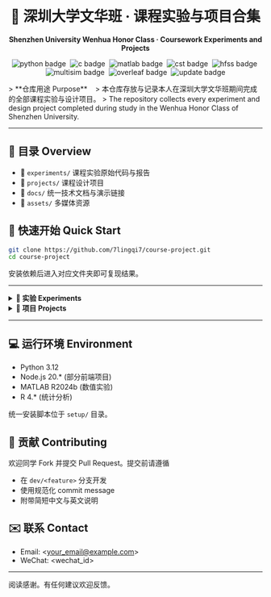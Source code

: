 <h1 align="center">📘 深圳大学文华班 · 课程实验与项目合集</h1>
<p align="center"><b>Shenzhen University Wenhua Honor Class · Coursework Experiments and Projects</b></p>

<p align="center">
  <img src="https://img.shields.io/badge/Python-3.12-blue.svg" alt="python badge"> 
  <img src="https://img.shields.io/badge/C-17-00599C.svg?logo=c&logoColor=white" alt="c badge"> 
  <img src="https://img.shields.io/badge/MATLAB-R2024b-0076A8.svg?logo=mathworks&logoColor=white" alt="matlab badge"> 
  <img src="https://img.shields.io/badge/CST_Studio-EM_Simulation-ffb400.svg" alt="cst badge"> 
  <img src="https://img.shields.io/badge/HFSS-High Freq Solver-6E4AFF.svg" alt="hfss badge"> 
  <img src="https://img.shields.io/badge/Multisim-Circuit_Design-003B6F.svg" alt="multisim badge"> 
  <img src="https://img.shields.io/badge/Overleaf-LaTeX-47A141.svg?logo=overleaf&logoColor=white" alt="overleaf badge"> 
  <img src="https://img.shields.io/badge/Last update-2025·06·17-brightgreen.svg" alt="update badge">
</p>
> **仓库用途 Purpose**   
> 本仓库存放与记录本人在深圳大学文华班期间完成的全部课程实验与设计项目。
> The repository collects every experiment and design project completed during study in the Wenhua Honor Class of Shenzhen University.

---

## 📂 目录 Overview

* 📁 <code>experiments/</code> 课程实验原始代码与报告 
* 📁 <code>projects/</code> 课程设计项目 
* 📁 <code>docs/</code> 统一技术文档与演示链接 
* 📁 <code>assets/</code> 多媒体资源

## 🚀 快速开始 Quick Start

```bash
git clone https://github.com/7lingqi7/course-project.git
cd course-project
```

安装依赖后进入对应文件夹即可复现结果。

---

<details>
<summary><strong>🧪 实验 Experiments</strong></summary>

<table>
<thead><tr><th>学期 Semester</th><th>课程 Course</th><th>实验名称 Experiment</th><th>路径 Folder</th></tr></thead>
<tbody>
<!-- Computer Networks (4 labs) -->
<tr><td rowspan="4">2024 秋 Fall</td><td rowspan="4">计算机网络<br>Computer Networks</td><td>Application Layer Assignment</td><td><code>experiments/CSN_Lab1_Application</code></td></tr>
<tr><td>Transport Layer Assignment</td><td><code>experiments/CSN_Lab2_Transport</code></td></tr>
<tr><td>Network Layer Assignment</td><td><code>experiments/CSN_Lab3_Network</code></td></tr>
<tr><td>Data Link Layer Assignment</td><td><code>experiments/CSN_Lab4_DataLink</code></td></tr>
<!-- Probability & Statistics (4 labs) -->
<tr><td rowspan="4">2024 秋 Fall</td><td rowspan="4">概率论与数理统计<br>Probability & Statistics</td><td>Axiom of Probability in Python</td><td><code>experiments/Stats_Lab1_Axiom</code></td></tr>
<tr><td>Conditional Probability & Bayes Rule</td><td><code>experiments/Stats_Lab2_Bayes</code></td></tr>
<tr><td>Naive Bayes for Text Classification</td><td><code>experiments/Stats_Lab3_NaiveBayes</code></td></tr>
<tr><td>Central Limit Theorem & Data Visualization in Python</td><td><code>experiments/Stats_Lab4_CLT</code></td></tr>
<!-- Intro to Robotics (3 labs) -->
<tr><td rowspan="3">2024 秋 Fall</td><td rowspan="3">机器人导论<br>Intro to Robotics</td><td>Binocular Stereo Vision & Disparity Map Algorithms in Python</td><td><code>experiments/Robotics_Lab1_StereoVision</code></td></tr>
<tr><td>Image Segmentation & Ellipse Fitting Using Otsu Thresholding & Moment Analysis</td><td><code>experiments/Robotics_Lab2_ImageSeg</code></td></tr>
<tr><td>Perceptron‑Based Classification & MNIST Digit Recognition in Python</td><td><code>experiments/Robotics_Lab3_MNIST</code></td></tr>
</tbody>
</table>

<blockquote>每个实验文件夹包含：`README.md`（实验目标与步骤）、`src/`（源码）、`report/`（PDF 报告）、`data/`（原始与处理后数据）。</blockquote>

</details>

<details>
<summary><strong>📕 项目 Projects</strong></summary>

<table>
<thead><tr><th>学期 Semester</th><th>项目名称 Project</th><th>简介 Summary</th><th>路径 Folder</th></tr></thead>
<tbody>
<!-- Course final projects -->
<tr><td>2024 秋 Fall</td><td>Complex Variable Functions Calculations</td><td>复变函数期末项目</td><td><code>projects/Complex_Function_Calc</code></td></tr>
<tr><td>2024 秋 Fall</td><td>Electronic Pulse Meter</td><td>电子电路期末项目：脉搏计设计与实现</td><td><code>projects/Electronic_Pulse_Meter</code></td></tr>
<tr><td>2024 秋 Fall</td><td>Smart Air Conditioner (51 MCU)</td><td>单片机期末项目：51单片机智能空调演示</td><td><code>projects/Smart_AC_51MCU</code></td></tr>
</td></tr>
</tbody>
</table>

</details>

---

## 💻 运行环境 Environment

* Python 3.12
* Node.js 20.\* (部分前端项目)
* MATLAB R2024b (数值实验)
* R 4.\* (统计分析)

统一安装脚本位于 <code>setup/</code> 目录。

## 🙌 贡献 Contributing

欢迎同学 Fork 并提交 Pull Request。提交前请遵循

* 在 <code>dev/\<feature></code> 分支开发
* 使用规范化 commit message
* 附带简短中文与英文说明


## ✉️ 联系 Contact

* Email: <[your\_email@example.com](mailto:your_email@example.com)>
* WeChat: \<wechat\_id>

---

阅读感谢。有任何建议欢迎反馈。
